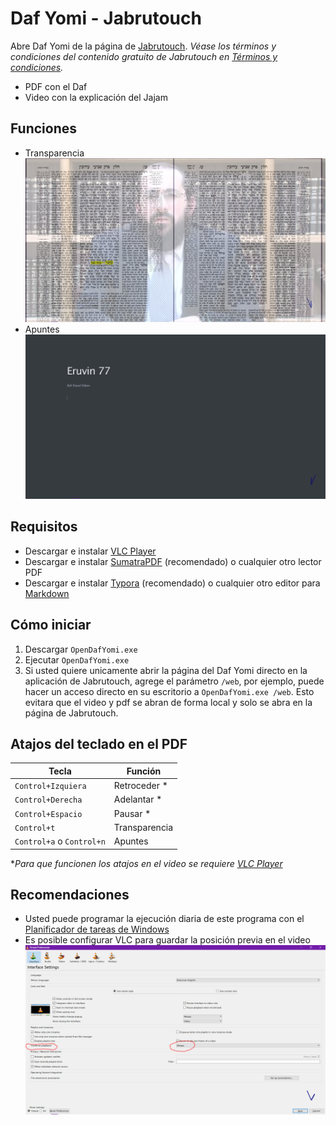 # Daf Yomi - Jabrutouch

Abre Daf Yomi de la página de [Jabrutouch](https://www.jabrutouch.com/estudia). _Véase los términos y condiciones del contenido gratuito de Jabrutouch en [Términos y condiciones](https://www.jabrutouch.com/terminos-y-condiciones)._
- PDF con el Daf
- Video con la explicación del Jajam

## Funciones

- Transparencia
    ![transparencia](./images/transparency.png)
- Apuntes
    ![apuntes](./images/notes.png)

## Requisitos

- Descargar e instalar [VLC Player](https://www.videolan.org/vlc/download-windows.html)
- Descargar e instalar [SumatraPDF](https://www.sumatrapdfreader.org/download-free-pdf-viewer.html) (recomendado) o cualquier otro lector PDF
- Descargar e instalar [Typora](https://typora.io/#windows) (recomendado) o cualquier otro editor para [Markdown](https://en.wikipedia.org/wiki/Markdown)

## Cómo iniciar

1. Descargar `OpenDafYomi.exe`
2. Ejecutar `OpenDafYomi.exe`
3. Si usted quiere unicamente abrir la página del Daf Yomi directo en la aplicación de Jabrutouch, agrege el parámetro `/web`, por ejemplo, puede hacer un acceso directo en su escritorio a `OpenDafYomi.exe /web`. Esto evitara que el video y pdf se abran de forma local y solo se abra en la página de Jabrutouch.

## Atajos del teclado en el PDF

| Tecla                     | Función       |
| ------------------------- | ------------- |
| `Control+Izquiera`        | Retroceder *  |
| `Control+Derecha`         | Adelantar *   |
| `Control+Espacio`         | Pausar *      |
| `Control+t`               | Transparencia |
| `Control+a` o `Control+n` | Apuntes       |

*_Para que funcionen los atajos en el video se requiere [VLC Player](https://www.videolan.org/vlc/download-windows.html)_

## Recomendaciones

- Usted puede programar la ejecución diaria de este programa con el [Planificador de tareas de Windows](https://es.wikipedia.org/wiki/Planificador_de_tareas_(Windows))
- Es posible configurar VLC para guardar la posición previa en el video
    ![savevlc](./images/savevlc.png)